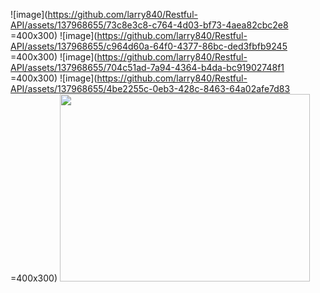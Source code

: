 ![image](https://github.com/larry840/Restful-API/assets/137968655/73c8e3c8-c764-4d03-bf73-4aea82cbc2e8 =400x300)
![image](https://github.com/larry840/Restful-API/assets/137968655/c964d60a-64f0-4377-86bc-ded3fbfb9245 =400x300)
![image](https://github.com/larry840/Restful-API/assets/137968655/704c51ad-7a94-4364-b4da-bc91902748f1 =400x300)
![image](https://github.com/larry840/Restful-API/assets/137968655/4be2255c-0eb3-428c-8463-64a02afe7d83 =400x300)
<img src="https://github.com/larry840/Restful-API/assets/137968655/73c8e3c8-c764-4d03-bf73-4aea82cbc2e8" alt="" width='400px' height='300px'/>
